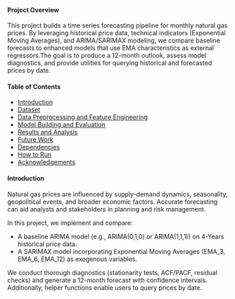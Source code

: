 #### **Project Overview**

This project builds a time series forecasting pipeline for monthly natural gas prices. By leveraging historical price data, technical indicators (Exponential Moving Averages), and ARIMA/SARIMAX modeling, we compare baseline forecasts to enhanced models that use EMA characteristics as external regressors.The goal is to produce a 12-month outlook, assess model diagnostics, and provide utilities for querying historical and forecasted prices by date.

#### **Table of Contents**
- [Introduction](#introduction)  
- [Dataset](#dataset)  
- [Data Preprocessing and Feature Engineering](#data-preprocessing-and-feature-engineering)  
- [Model Building and Evaluation](#model-building-and-evaluation)  
- [Results and Analysis](#results-and-analysis)  
- [Future Work](#future-work)  
- [Dependencies](#dependencies)  
- [How to Run](#how-to-run)  
- [Acknowledgements](#acknowledgements)  


#### **Introduction**

Natural gas prices are influenced by supply-demand dynamics, seasonality, geopolitical events, and broader economic factors. Accurate forecasting can aid analysts and stakeholders in planning and risk management.

In this project, we implement and compare:

- A baseline ARIMA model (e.g., ARIMA(0,1,0) or ARIMA(1,1,1)) on 4-Years historical price data.
- A SARIMAX model incorporating Exponential Moving Averages (EMA_3, EMA_6, EMA_12) as exogenous variables.

We conduct thorough diagnostics (stationarity tests, ACF/PACF, residual checks) and generate a 12-month forecast with confidence intervals. Additionally, helper functions enable users to query prices by date.



